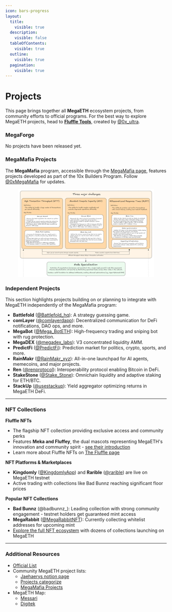 ```yaml
---
icon: bars-progress
layout:
  title:
    visible: true
  description:
    visible: false
  tableOfContents:
    visible: true
  outline:
    visible: true
  pagination:
    visible: true
---
```


# Projects

This page brings together all **MegaETH** ecosystem projects, from community efforts to official programs. For the best way to explore MegaETH projects, head to [**Fluffle Tools**](https://www.fluffle.tools/), created by [@0x\_ultra](https://x.com/0x_ultra/status/1895105354674909442).

### MegaForge

No projects have been released yet.

### MegaMafia Projects

The **MegaMafia** program, accessible through the [MegaMafia page](https://www.megaeth.com/builder), features projects developed as part of the 10x Builders Program. Follow [@0xMegaMafia](https://x.com/0xMegaMafia) for updates.

<figure><img src="../../.gitbook/assets/image (1).png" alt=""><figcaption></figcaption></figure>

### Independent Projects

This section highlights projects building on or planning to integrate with MegaETH independently of the MegaMafia program:

* **Battlefold** ([@Battlefold\_hq](https://x.com/Battlefold_hq)): A strategy guessing game.
* **comLayer** ([@comlayerdapp](https://x.com/comlayerdapp)): Decentralized communication for DeFi notifications, DAO ops, and more.
* **MegaBot** ([@Mega\_BotETH](https://x.com/Mega_BotETH)): High-frequency trading and sniping bot with rug protection.
* **MegaDEX** ([@megadex\_labs](https://x.com/megadex_labs)): V3 concentrated liquidity AMM.&#x20;
* **PredictFi** ([@PredictFi](https://x.com/PredictFi)): Prediction market for politics, crypto, sports, and more.
* **RainMakr** ([@RainMakr\_xyz](https://x.com/RainMakr_xyz)): All-in-one launchpad for AI agents, memecoins, and major projects.
* **Ren** ([@renprotocol](https://x.com/renprotocol)): Interoperability protocol enabling Bitcoin in DeFi.
* **StakeStone** ([@Stake\_Stone](https://x.com/Stake_Stone)): Omnichain liquidity and adaptive staking for ETH/BTC.
* **StackUp** ([@usestackup](https://x.com/usestackup)): Yield aggregator optimizing returns in MegaETH DeFi.

***

### NFT Collections

**Fluffle NFTs**

* The flagship NFT collection providing exclusive access and community perks
* Features **Meka and Fluffey**, the dual mascots representing MegaETH's innovation and community spirit - [see their introduction](https://x.com/megaeth_labs/status/1907802325189869607)
* Learn more about Fluffle NFTs on [The Fluffle page](https://www.megaeth.com/thefluffle)

**NFT Platforms & Marketplaces**

* **Kingdomly** ([@KingdomlyApp](https://x.com/KingdomlyApp)) and **Rarible** ([@rarible](https://x.com/rarible)) are live on MegaETH testnet
* Active trading with collections like Bad Bunnz reaching significant floor prices

**Popular NFT Collections**

* **Bad Bunnz** (@badbunnz\_): Leading collection with strong community engagement - testnet holders get guaranteed mint access
* **MegaRabbit** ([@MegaRabbitNFT](https://x.com/MegaRabbitNFT)): Currently collecting whitelist addresses for upcoming mint
* [Explore the full NFT ecosystem](https://x.com/themagic_trader/status/1919499081770029075) with dozens of collections launching on MegaETH

***

### Additional Resources

* [Official List](https://testnet.megaeth.com/#5)
* Community MegaETH project lists:
  * [Jaehaerys notion page](https://jaehaerys.notion.site/1472bc05039d80689007fbe156de7385?v=4b5dc87108724bb6875d24836fb1e1e6)
  * [Projects categorize](https://x.com/megaethra/status/1902216544890888336)
  * [MegaMafia Projects](https://x.com/aadvark89/status/1877768323443912705)
* MegaETH Map:
  * [Messari](https://x.com/_MegaHub_/status/1889379346537644076)
  * [Digitek](https://x.com/DigiTektrades/status/1881982648824066049)
